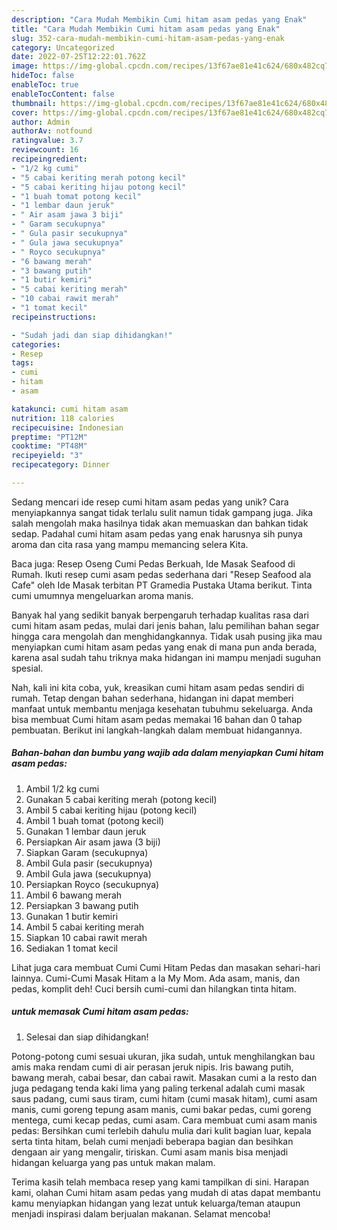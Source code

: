```yaml
---
description: "Cara Mudah Membikin Cumi hitam asam pedas yang Enak"
title: "Cara Mudah Membikin Cumi hitam asam pedas yang Enak"
slug: 352-cara-mudah-membikin-cumi-hitam-asam-pedas-yang-enak
category: Uncategorized
date: 2022-07-25T12:22:01.762Z
image: https://img-global.cpcdn.com/recipes/13f67ae81e41c624/680x482cq70/cumi-hitam-asam-pedas-foto-resep-utama.jpg
hideToc: false
enableToc: true
enableTocContent: false
thumbnail: https://img-global.cpcdn.com/recipes/13f67ae81e41c624/680x482cq70/cumi-hitam-asam-pedas-foto-resep-utama.jpg
cover: https://img-global.cpcdn.com/recipes/13f67ae81e41c624/680x482cq70/cumi-hitam-asam-pedas-foto-resep-utama.jpg
author: Admin
authorAv: notfound
ratingvalue: 3.7
reviewcount: 16
recipeingredient:
- "1/2 kg cumi"
- "5 cabai keriting merah potong kecil"
- "5 cabai keriting hijau potong kecil"
- "1 buah tomat potong kecil"
- "1 lembar daun jeruk"
- " Air asam jawa 3 biji"
- " Garam secukupnya"
- " Gula pasir secukupnya"
- " Gula jawa secukupnya"
- " Royco secukupnya"
- "6 bawang merah"
- "3 bawang putih"
- "1 butir kemiri"
- "5 cabai keriting merah"
- "10 cabai rawit merah"
- "1 tomat kecil"
recipeinstructions:

- "Sudah jadi dan siap dihidangkan!"
categories:
- Resep
tags:
- cumi
- hitam
- asam

katakunci: cumi hitam asam 
nutrition: 118 calories
recipecuisine: Indonesian
preptime: "PT12M"
cooktime: "PT48M"
recipeyield: "3"
recipecategory: Dinner

---
```





Sedang mencari ide resep cumi hitam asam pedas yang unik? Cara menyiapkannya sangat tidak terlalu sulit namun tidak gampang juga. Jika salah mengolah maka hasilnya tidak akan memuaskan dan bahkan tidak sedap. Padahal cumi hitam asam pedas yang enak harusnya sih punya aroma dan cita rasa yang mampu memancing selera Kita.





Baca juga: Resep Oseng Cumi Pedas Berkuah, Ide Masak Seafood di Rumah. Ikuti resep cumi asam pedas sederhana dari &#34;Resep Seafood ala Cafe&#34; oleh Ide Masak terbitan PT Gramedia Pustaka Utama berikut. Tinta cumi umumnya mengeluarkan aroma manis.

Banyak hal yang sedikit banyak berpengaruh terhadap kualitas rasa dari cumi hitam asam pedas, mulai dari jenis bahan, lalu pemilihan bahan segar hingga cara mengolah dan menghidangkannya. Tidak usah pusing jika mau menyiapkan cumi hitam asam pedas yang enak di mana pun anda berada, karena asal sudah tahu triknya maka hidangan ini mampu menjadi suguhan spesial.






Nah, kali ini kita coba, yuk, kreasikan cumi hitam asam pedas sendiri di rumah. Tetap dengan bahan sederhana, hidangan ini dapat memberi manfaat untuk membantu menjaga kesehatan tubuhmu sekeluarga. Anda bisa membuat Cumi hitam asam pedas memakai 16 bahan dan 0 tahap pembuatan. Berikut ini langkah-langkah dalam membuat hidangannya.

<!--inarticleads1-->

##### Bahan-bahan dan bumbu yang wajib ada dalam menyiapkan Cumi hitam asam pedas:

1. Ambil 1/2 kg cumi
1. Gunakan 5 cabai keriting merah (potong kecil)
1. Ambil 5 cabai keriting hijau (potong kecil)
1. Ambil 1 buah tomat (potong kecil)
1. Gunakan 1 lembar daun jeruk
1. Persiapkan  Air asam jawa (3 biji)
1. Siapkan  Garam (secukupnya)
1. Ambil  Gula pasir (secukupnya)
1. Ambil  Gula jawa (secukupnya)
1. Persiapkan  Royco (secukupnya)
1. Ambil 6 bawang merah
1. Persiapkan 3 bawang putih
1. Gunakan 1 butir kemiri
1. Ambil 5 cabai keriting merah
1. Siapkan 10 cabai rawit merah
1. Sediakan 1 tomat kecil


Lihat juga cara membuat Cumi Cumi Hitam Pedas dan masakan sehari-hari lainnya. Cumi-Cumi Masak Hitam a la My Mom. Ada asam, manis, dan pedas, komplit deh! Cuci bersih cumi-cumi dan hilangkan tinta hitam. 

<!--inarticleads2-->

#####  untuk memasak Cumi hitam asam pedas:


1. Selesai dan siap dihidangkan!

Potong-potong cumi sesuai ukuran, jika sudah, untuk menghilangkan bau amis maka rendam cumi di air perasan jeruk nipis. Iris bawang putih, bawang merah, cabai besar, dan cabai rawit. Masakan cumi a la resto dan juga pedagang tenda kaki lima yang paling terkenal adalah cumi masak saus padang, cumi saus tiram, cumi hitam (cumi masak hitam), cumi asam manis, cumi goreng tepung asam manis, cumi bakar pedas, cumi goreng mentega, cumi kecap pedas, cumi asam. Cara membuat cumi asam manis pedas: Bersihkan cumi terlebih dahulu mulia dari kulit bagian luar, kepala serta tinta hitam, belah cumi menjadi beberapa bagian dan besihkan dengaan air yang mengalir, tiriskan. Cumi asam manis bisa menjadi hidangan keluarga yang pas untuk makan malam. 

Terima kasih telah membaca resep yang kami tampilkan di sini. Harapan kami, olahan Cumi hitam asam pedas yang mudah di atas dapat membantu kamu menyiapkan hidangan yang lezat untuk keluarga/teman ataupun menjadi inspirasi dalam berjualan makanan. Selamat mencoba!

